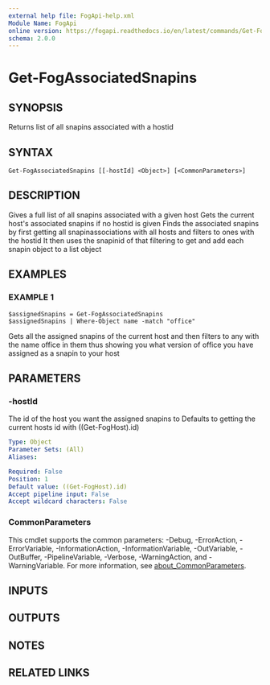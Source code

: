 ```yaml
---
external help file: FogApi-help.xml
Module Name: FogApi
online version: https://fogapi.readthedocs.io/en/latest/commands/Get-FogAssociatedSnapins
schema: 2.0.0
---
```


# Get-FogAssociatedSnapins

## SYNOPSIS
Returns list of all snapins associated with a hostid

## SYNTAX

```
Get-FogAssociatedSnapins [[-hostId] <Object>] [<CommonParameters>]
```

## DESCRIPTION
Gives a full list of all snapins associated with a given host
Gets the current host's associated snapins if no hostid is given
Finds the associated snapins by first getting all snapinassociations with all hosts and filters to ones with the hostid
It then uses the snapinid of that filtering to get and add each snapin object to a list object

## EXAMPLES

### EXAMPLE 1
```
$assignedSnapins = Get-FogAssociatedSnapins
$assignedSnapins | Where-Object name -match "office"
```

Gets all the assigned snapins of the current host and then filters to any with the name office in them
thus showing you what version of office you have assigned as a snapin to your host

## PARAMETERS

### -hostId
The id of the host you want the assigned snapins to
Defaults to getting the current hosts id with ((Get-FogHost).id)

```yaml
Type: Object
Parameter Sets: (All)
Aliases:

Required: False
Position: 1
Default value: ((Get-FogHost).id)
Accept pipeline input: False
Accept wildcard characters: False
```

### CommonParameters
This cmdlet supports the common parameters: -Debug, -ErrorAction, -ErrorVariable, -InformationAction, -InformationVariable, -OutVariable, -OutBuffer, -PipelineVariable, -Verbose, -WarningAction, and -WarningVariable. For more information, see [about_CommonParameters](http://go.microsoft.com/fwlink/?LinkID=113216).

## INPUTS

## OUTPUTS

## NOTES

## RELATED LINKS
